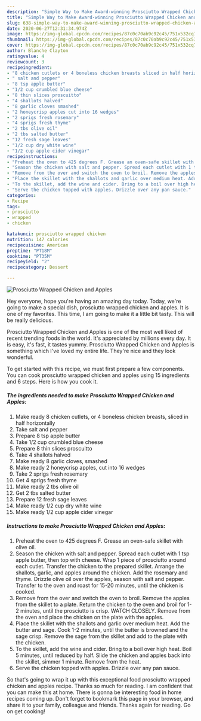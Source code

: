 ```yaml
---
description: "Simple Way to Make Award-winning Prosciutto Wrapped Chicken and Apples"
title: "Simple Way to Make Award-winning Prosciutto Wrapped Chicken and Apples"
slug: 638-simple-way-to-make-award-winning-prosciutto-wrapped-chicken-and-apples
date: 2020-06-27T12:31:34.974Z
image: https://img-global.cpcdn.com/recipes/87c0c70ab9c92c45/751x532cq70/prosciutto-wrapped-chicken-and-apples-recipe-main-photo.jpg
thumbnail: https://img-global.cpcdn.com/recipes/87c0c70ab9c92c45/751x532cq70/prosciutto-wrapped-chicken-and-apples-recipe-main-photo.jpg
cover: https://img-global.cpcdn.com/recipes/87c0c70ab9c92c45/751x532cq70/prosciutto-wrapped-chicken-and-apples-recipe-main-photo.jpg
author: Blanche Clayton
ratingvalue: 4
reviewcount: 3
recipeingredient:
- "8 chicken cutlets or 4 boneless chicken breasts sliced in half horizontally"
- " salt and pepper"
- "8 tsp apple butter"
- "1/2 cup crumbled blue cheese"
- "8 thin slices proscuitto"
- "4 shallots halved"
- "8 garlic cloves smashed"
- "2 honeycrisp apples cut into 16 wedges"
- "2 sprigs fresh rosemary"
- "4 sprigs fresh thyme"
- "2 tbs olive oil"
- "2 tbs salted butter"
- "12 fresh sage leaves"
- "1/2 cup dry white wine"
- "1/2 cup apple cider vinegar"
recipeinstructions:
- "Preheat the oven to 425 degrees F. Grease an oven-safe skillet with olive oil."
- "Season the chicken with salt and pepper. Spread each cutlet with 1 tsp apple butter, then top with cheese. Wrap 1 piece of prosciutto around each cutlet. Transfer the chicken to the prepared skillet. Arrange the shallots, garlic, and apples around the chicken. Add the rosemary and thyme. Drizzle olive oil over the apples, season with salt and pepper. Transfer to the oven and roast for 15-20 minutes, until the chicken is cooked."
- "Remove from the over and switch the oven to broil. Remove the apples from the skillet to a plate. Return the chicken to the oven and broil for 1-2 minutes, until the prosciutto is crisp. WATCH CLOSELY. Remove from the oven and place the chicken on the plate with the apples."
- "Place the skillet with the shallots and garlic over medium heat. Add the butter and sage. Cook 1-2 minutes, until the butter is browned and the sage crisp. Remove the sage from the skillet and add to the plate with the chicken."
- "To the skillet, add the wine and cider. Bring to a boil over high heat. Boil 5 minutes, until reduced by half. Slide the chicken and apples back into the skillet, simmer 1 minute. Remove from the heat."
- "Serve the chicken topped with apples. Drizzle over any pan sauce."
categories:
- Recipe
tags:
- prosciutto
- wrapped
- chicken

katakunci: prosciutto wrapped chicken 
nutrition: 147 calories
recipecuisine: American
preptime: "PT18M"
cooktime: "PT35M"
recipeyield: "2"
recipecategory: Dessert

---
```



![Prosciutto Wrapped Chicken and Apples](https://img-global.cpcdn.com/recipes/87c0c70ab9c92c45/751x532cq70/prosciutto-wrapped-chicken-and-apples-recipe-main-photo.jpg)

Hey everyone, hope you're having an amazing day today. Today, we're going to make a special dish, prosciutto wrapped chicken and apples. It is one of my favorites. This time, I am going to make it a little bit tasty. This will be really delicious.



Prosciutto Wrapped Chicken and Apples is one of the most well liked of recent trending foods in the world. It's appreciated by millions every day. It is easy, it's fast, it tastes yummy. Prosciutto Wrapped Chicken and Apples is something which I've loved my entire life. They're nice and they look wonderful.


To get started with this recipe, we must first prepare a few components. You can cook prosciutto wrapped chicken and apples using 15 ingredients and 6 steps. Here is how you cook it.

<!--inarticleads1-->

##### The ingredients needed to make Prosciutto Wrapped Chicken and Apples:

1. Make ready 8 chicken cutlets, or 4 boneless chicken breasts, sliced in half horizontally
1. Take  salt and pepper
1. Prepare 8 tsp apple butter
1. Take 1/2 cup crumbled blue cheese
1. Prepare 8 thin slices proscuitto
1. Take 4 shallots halved
1. Make ready 8 garlic cloves, smashed
1. Make ready 2 honeycrisp apples, cut into 16 wedges
1. Take 2 sprigs fresh rosemary
1. Get 4 sprigs fresh thyme
1. Make ready 2 tbs olive oil
1. Get 2 tbs salted butter
1. Prepare 12 fresh sage leaves
1. Make ready 1/2 cup dry white wine
1. Make ready 1/2 cup apple cider vinegar




<!--inarticleads2-->

##### Instructions to make Prosciutto Wrapped Chicken and Apples:

1. Preheat the oven to 425 degrees F. Grease an oven-safe skillet with olive oil.
1. Season the chicken with salt and pepper. Spread each cutlet with 1 tsp apple butter, then top with cheese. Wrap 1 piece of prosciutto around each cutlet. Transfer the chicken to the prepared skillet. Arrange the shallots, garlic, and apples around the chicken. Add the rosemary and thyme. Drizzle olive oil over the apples, season with salt and pepper. Transfer to the oven and roast for 15-20 minutes, until the chicken is cooked.
1. Remove from the over and switch the oven to broil. Remove the apples from the skillet to a plate. Return the chicken to the oven and broil for 1-2 minutes, until the prosciutto is crisp. WATCH CLOSELY. Remove from the oven and place the chicken on the plate with the apples.
1. Place the skillet with the shallots and garlic over medium heat. Add the butter and sage. Cook 1-2 minutes, until the butter is browned and the sage crisp. Remove the sage from the skillet and add to the plate with the chicken.
1. To the skillet, add the wine and cider. Bring to a boil over high heat. Boil 5 minutes, until reduced by half. Slide the chicken and apples back into the skillet, simmer 1 minute. Remove from the heat.
1. Serve the chicken topped with apples. Drizzle over any pan sauce.




So that's going to wrap it up with this exceptional food prosciutto wrapped chicken and apples recipe. Thanks so much for reading. I am confident that you can make this at home. There is gonna be interesting food in home recipes coming up. Don't forget to bookmark this page in your browser, and share it to your family, colleague and friends. Thanks again for reading. Go on get cooking!
